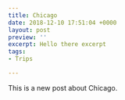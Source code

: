 ```yaml
---
title: Chicago
date: 2018-12-10 17:51:04 +0000
layout: post
preview: ''
excerpt: Hello there excerpt
tags:
- Trips

---
```

This is a new post about Chicago.